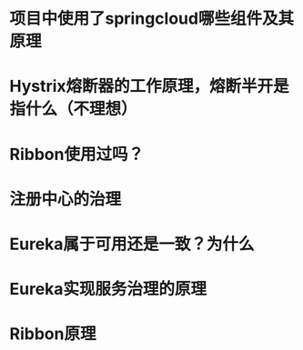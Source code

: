 # 项目中使用了springcloud哪些组件及其原理
# Hystrix熔断器的工作原理，熔断半开是指什么（不理想）
  
# Ribbon使用过吗？
# 注册中心的治理

# Eureka属于可用还是一致？为什么

# Eureka实现服务治理的原理

# Ribbon原理